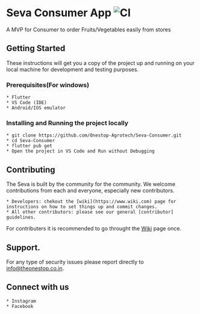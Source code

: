 

# Seva Consumer App ![CI](https://github.com/Onestop-Agrotech/Seva-Consumer/workflows/CI/badge.svg)

A MVP for Consumer to order Fruits/Vegetables easily from stores

## Getting Started
These instructions will get you a copy of the project up and running on your local machine for development and testing purposes.

### Prerequisites(For windows)
```
* Flutter
* VS Code (IDE)
* Android/IOS emulator

```

### Installing and Running the project locally
```
* git clone https://github.com/Onestop-Agrotech/Seva-Consumer.git
* cd Seva-Consumer
* flutter pub get
* Open the project in VS Code and Run without Debugging 

```

## Contributing
The Seva is built by the community for the community. We welcome contributions from each and everyone, especially new contributors.
```
* Developers: chekout the [wiki](https://www.wiki.com) page for instructions on how to set things up and commit changes.
* All other contributors: please see our general [contributor] guidelines.
```
For contributers it is recommended to go throught the [Wiki](https://github.com/Onestop-Agrotech/Seva-Consumer/wiki) page once.


## Support.
For any type of security issues please report directly to info@theonestop.co.in.

## Connect with us
```
* Instagram
* Facebook

```

